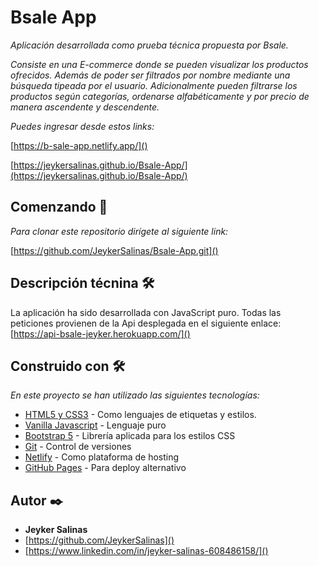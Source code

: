 # Bsale App

_Aplicación desarrollada como prueba técnica propuesta por Bsale._ 

_Consiste en una E-commerce donde se pueden visualizar los productos ofrecidos. Además de poder ser filtrados por nombre mediante una búsqueda tipeada por el usuario. Adicionalmente pueden filtrarse los productos según categorías,  ordenarse alfabéticamente y por precio de manera ascendente y descendente._ 

_Puedes ingresar desde estos links:_

[https://b-sale-app.netlify.app/]()

[https://jeykersalinas.github.io/Bsale-App/](https://jeykersalinas.github.io/Bsale-App/)

<!-- ``` -->

## Comenzando 🚀

_Para clonar este repositorio dirígete al siguiente link:_

[https://github.com/JeykerSalinas/Bsale-App.git]()


## Descripción técnina 🛠️

La aplicación ha sido desarrollada con JavaScript puro. Todas las peticiones provienen de la Api desplegada en el siguiente enlace: [https://api-bsale-jeyker.herokuapp.com/]()

<!-- ## Wiki 📖

Puedes encontrar mucho más de cómo utilizar este proyecto en nuestra [Wiki](https://github.com/tu/proyecto/wiki)

## Versionado 📌

Usamos [SemVer](http://semver.org/) para el versionado. Para todas las versiones disponibles, mira los [tags en este repositorio](https://github.com/tu/proyecto/tags). -->


## Construido con 🛠️

_En este proyecto se han utilizado las siguientes tecnologías:_

* [HTML5 y CSS3](https://www.w3.org/) - Como lenguajes de etiquetas y estilos.
* [Vanilla Javascript](https://www.w3.org/) - Lenguaje puro
* [Bootstrap 5](https://bootstrap-vue.org/) - Librería aplicada para los estilos CSS
* [Git](https://bootstrap-vue.org/) - Control de versiones
* [Netlify](https://bootstrap-vue.org/) - Como plataforma de hosting
* [GitHub Pages](https://bootstrap-vue.org/) - Para deploy alternativo

<!-- ## Wiki 📖

Puedes encontrar mucho más de cómo utilizar este proyecto en nuestra [Wiki](https://github.com/tu/proyecto/wiki)

## Versionado 📌

Usamos [SemVer](http://semver.org/) para el versionado. Para todas las versiones disponibles, mira los [tags en este repositorio](https://github.com/tu/proyecto/tags). -->

## Autor ✒️

* **Jeyker Salinas**
* [https://github.com/JeykerSalinas]()
* [https://www.linkedin.com/in/jeyker-salinas-608486158/]()
